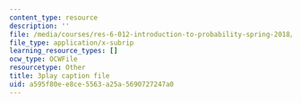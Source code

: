 ```yaml
---
content_type: resource
description: ''
file: /media/courses/res-6-012-introduction-to-probability-spring-2018/a595f80ee8ce5563a25a5690727247a0_gH_OmTJ9vQs.vtt
file_type: application/x-subrip
learning_resource_types: []
ocw_type: OCWFile
resourcetype: Other
title: 3play caption file
uid: a595f80e-e8ce-5563-a25a-5690727247a0
---
```

